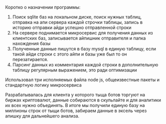 Коротко о назначении программы:
1) Поиск sqlite баз на локальном диске, поиск нужных таблиц, отправка на апи сервера каждой строчки таблицы, запись в историю отправки айди успешно отправленной строки
2) На сервере поднимается микросервис для получения данных из клиентских баз, записывается айпишник отправителя и папка нахождения базы
3) Полученные данные пишутся в базу mysql в единую таблицу, если такой айди строки с этого айпи и базы уже был то он перезатирается.
4) Парсинг данных из комментария каждой строки в дополнительную таблицу регулярным выражением, это ради оптимизации

Использовал три исполняемых файла node js, общеизвестные пакеты и стандартную логику микросервиса

Разрабатывалась для клиента у которого тыща ботов торгуют на биржах криптовалют, данные собираются в скульлайте и для аналитики их всех нужно объединять. В итоге мы получили единую базу на миллионы строк от тыщи ботов, забираем данные в эксель через апишку для дальнейшего анализа.
